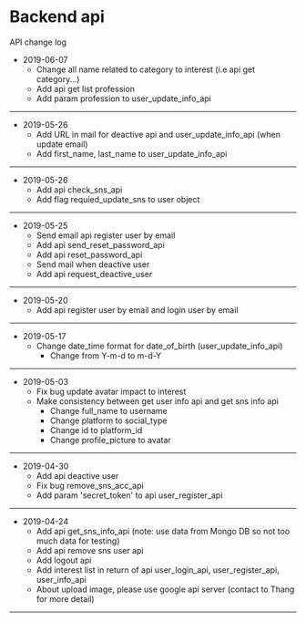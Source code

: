# Backend api
API change log
- 2019-06-07    
    - Change all name related to category to interest (i.e api get category...)
    - Add api get list profession
    - Add param profession to user_update_info_api
             
------------------------------------------------------------------------------------------------------------
- 2019-05-26    
    - Add URL in mail for deactive api and user_update_info_api (when update email)
    - Add first_name, last_name to user_update_info_api
             
------------------------------------------------------------------------------------------------------------
- 2019-05-26    
    - Add api check_sns_api
    - Add flag requied_update_sns to user object
             
------------------------------------------------------------------------------------------------------------
- 2019-05-25    
    - Send email api register user by email
    - Add api send_reset_password_api
    - Add api reset_password_api
    - Send mail when deactive user
    - Add api request_deactive_user
             
------------------------------------------------------------------------------------------------------------
- 2019-05-20    
    - Add api register user by email and login user by email         
------------------------------------------------------------------------------------------------------------
- 2019-05-17    
    - Change date_time format for date_of_birth (user_update_info_api)         
        + Change from Y-m-d to m-d-Y
------------------------------------------------------------------------------------------------------------
- 2019-05-03
    - Fix bug update avatar impact to interest
    - Make consistency between get user info api and get sns info api 
        + Change full_name to username
        + Change platform to social_type
        + Change id to platform_id
        + Change profile_picture to avatar
------------------------------------------------------------------------------------------------------------
- 2019-04-30
    - Add api deactive user
    - Fix bug remove_sns_acc_api    
    - Add param 'secret_token' to api user_register_api
------------------------------------------------------------------------------------------------------------
- 2019-04-24
    - Add api get_sns_info_api (note: use data from Mongo DB so not too much data for testing)
    - Add api remove sns user api
    - Add logout api
    - Add interest list in return of api user_login_api, user_register_api, user_info_api
    - About upload image, please use google api server (contact to Thang for more detail) 
------------------------------------------------------------------------------------------------------------